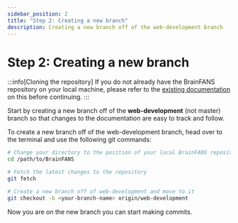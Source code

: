 ```yaml
---
sidebar_position: 2
title: "Step 2: Creating a new branch"
description: Creating a new branch off of the web-development branch
---
```


# Step 2: Creating a new branch

:::info[Cloning the repository]
If you do not already have the BrainFANS repository on your local machine, please refer to the [existing documentation](/Developer-information/Contributing-to-repository/Getting-latest-version-of-BrainFANS.md) on this before continuing.
:::

Start by creating a new branch off of the **web-development** (not master) branch so that changes to the documentation are easy to track and follow.

To create a new branch off of the web-development branch, head over to the terminal and use the following git commands:

```bash
# Change your directory to the position of your local BrainFANS repository
cd /path/to/BrainFANS

# Fetch the latest changes to the repository
git fetch

# Create a new branch off of web-development and move to it
git checkout -b <your-branch-name> origin/web-development
```

Now you are on the new branch you can start making commits.
